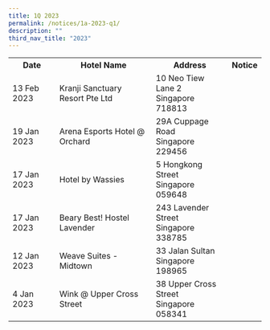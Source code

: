 ```yaml
---
title: 1Q 2023
permalink: /notices/1a-2023-q1/
description: ""
third_nav_title: "2023"
---
```

<table>
	<tr>
		<th>Date</th>
		<th>Hotel Name</th>
		<th>Address</th>
		<th>Notice</th>
	</tr>
			<tr>
		<td>13 Feb 2023</td>
		<td>Kranji Sanctuary Resort Pte Ltd</td>
		<td>10 Neo Tiew Lane 2<br>Singapore 718813</td>
		<td><a href="/files/Kranji Sanctuary Resort Pte Ltd.pdf"></a></td>
	</tr>
		<tr>
		<td>19 Jan 2023</td>
		<td>Arena Esports Hotel @ Orchard</td>
		<td>29A Cuppage Road<br>Singapore 229456</td>
		<td><a href="/files/Arena Esports Hotel @ Orchard.pdf"></a></td>
	</tr>
	<tr>
		<td>17 Jan 2023</td>
		<td>Hotel by Wassies</td>
		<td>5 Hongkong Street<br>Singapore 059648</td>
		<td><a href="/files/Hotel by Wassies.pdf"></a></td>
	</tr>
	<tr>
		<td>17 Jan 2023</td>
		<td>Beary Best! Hostel Lavender</td>
		<td>243 Lavender Street<br>Singapore 338785</td>
		<td><a href="/files/Beary Best Hostel Lavender.pdf"></a></td>
	</tr>
	<tr>
		<td>12 Jan 2023</td>
		<td>Weave Suites - Midtown</td>
		<td>33 Jalan Sultan<br>Singapore 198965</td>
		<td><a href="/files/Weave Suites - Midtown.pdf"></a></td>
	</tr>
	<tr>
		<td>4 Jan 2023</td>
		<td>Wink @ Upper Cross Street</td>
		<td>38 Upper Cross Street<br>Singapore 058341</td>
		<td><a href="/files/Wink @ Upper Cross Street.pdf"></a></td>
	</tr>